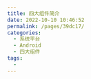 ```yaml
---
title: 四大组件简介
date: 2022-10-10 10:46:52
permalink: /pages/39dc17/
categories:
  - 系统平台
  - Android
  - 四大组件
tags:
  - 
---
```

